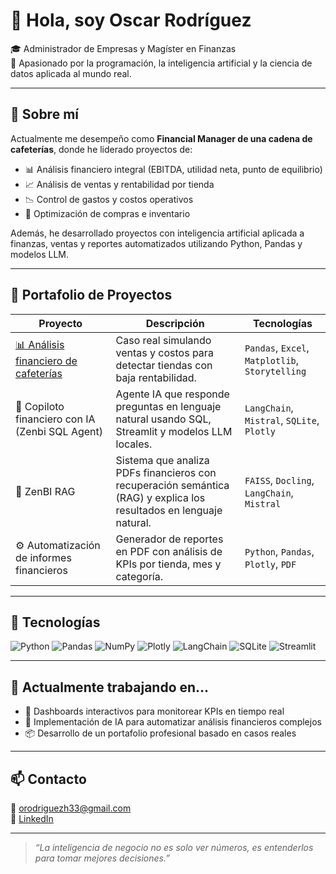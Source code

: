 
# 👋 Hola, soy Oscar Rodríguez

🎓 Administrador de Empresas y Magíster en Finanzas  
🧠 Apasionado por la programación, la inteligencia artificial y la ciencia de datos aplicada al mundo real.

---

## 🧭 Sobre mí

Actualmente me desempeño como **Financial Manager de una cadena de cafeterías**, donde he liderado proyectos de:

- 📊 Análisis financiero integral (EBITDA, utilidad neta, punto de equilibrio)
- 📈 Análisis de ventas y rentabilidad por tienda
- 📉 Control de gastos y costos operativos
- 🛒 Optimización de compras e inventario

Además, he desarrollado proyectos con inteligencia artificial aplicada a finanzas, ventas y reportes automatizados utilizando Python, Pandas y modelos LLM.

---

## 🚀 Portafolio de Proyectos

| Proyecto | Descripción | Tecnologías |
|---------|-------------|-------------|
| [📊 Análisis financiero de cafeterías](https://github.com/tu_usuario/proyecto-finanzas-cafeterias) | Caso real simulando ventas y costos para detectar tiendas con baja rentabilidad. | `Pandas`, `Excel`, `Matplotlib`, `Storytelling` |
| 🤖 Copiloto financiero con IA (Zenbi SQL Agent) | Agente IA que responde preguntas en lenguaje natural usando SQL, Streamlit y modelos LLM locales. | `LangChain`, `Mistral`, `SQLite`, `Plotly` |
| 🧠 ZenBI RAG | Sistema que analiza PDFs financieros con recuperación semántica (RAG) y explica los resultados en lenguaje natural. | `FAISS`, `Docling`, `LangChain`, `Mistral` |
| ⚙️ Automatización de informes financieros | Generador de reportes en PDF con análisis de KPIs por tienda, mes y categoría. | `Python`, `Pandas`, `Plotly`, `PDF` |

---

## 🧰 Tecnologías

![Python](https://img.shields.io/badge/-Python-3776AB?logo=python&logoColor=white)
![Pandas](https://img.shields.io/badge/-Pandas-150458?logo=pandas&logoColor=white)
![NumPy](https://img.shields.io/badge/-NumPy-013243?logo=numpy&logoColor=white)
![Plotly](https://img.shields.io/badge/-Plotly-3F4F75?logo=plotly&logoColor=white)
![LangChain](https://img.shields.io/badge/-LangChain-000000?logo=langchain&logoColor=white)
![SQLite](https://img.shields.io/badge/-SQLite-07405e?logo=sqlite&logoColor=white)
![Streamlit](https://img.shields.io/badge/-Streamlit-FF4B4B?logo=streamlit&logoColor=white)

---

## 📌 Actualmente trabajando en...

- 🔁 Dashboards interactivos para monitorear KPIs en tiempo real
- 🧠 Implementación de IA para automatizar análisis financieros complejos
- 📦 Desarrollo de un portafolio profesional basado en casos reales

---

## 📫 Contacto

📧 orodriguezh33@gmail.com  
🔗 [LinkedIn](https://www.linkedin.com/in/oscar-rodriguez-7b341823b/)


---

> *“La inteligencia de negocio no es solo ver números, es entenderlos para tomar mejores decisiones.”*
